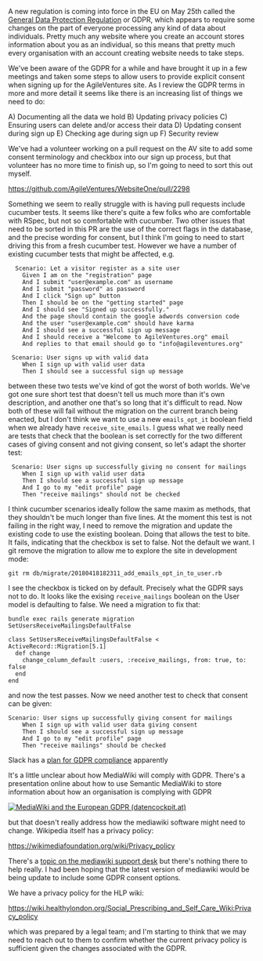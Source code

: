A new regulation is coming into force in the EU on May 25th called the [General Data Protection Regulation](https://en.wikipedia.org/wiki/General_Data_Protection_Regulation) or GDPR, which appears to require some changes on the part of everyone processing any kind of data about individuals.  Pretty much any website where you create an account stores information about you as an individual, so this means that pretty much every organisation with an account creating website needs to take steps.  

We've been aware of the GDPR for a while and have brought it up in a few meetings and taken some steps to allow users to provide explicit consent when signing up for the AgileVentures site.  As I review the GDPR terms in more and more detail it seems like there is an increasing list of things we need to do:

A) Documenting all the data we hold
B) Updating privacy policies
C) Ensuring users can delete and/or access their data
D) Updating consent during sign up
E) Checking age during sign up
F) Security review

We've had a volunteer working on a pull request on the AV site to add some consent terminology and checkbox into our sign up process, but that volunteer has no more time to finish up, so I'm going to need to sort this out myself.

https://github.com/AgileVentures/WebsiteOne/pull/2298

Something we seem to really struggle with is having pull requests include cucumber tests.  It seems like there's quite a few folks who are comfortable with RSpec, but not so comfortable with cucumber.  Two other issues that need to be sorted in this PR are the use of the correct flags in the database, and the precise wording for consent, but I think I'm going to need to start driving this from a fresh cucumber test.  However we have a number of existing cucumber tests that might be affected, e.g. 

```gherkin
  Scenario: Let a visitor register as a site user
    Given I am on the "registration" page
    And I submit "user@example.com" as username
    And I submit "password" as password
    And I click "Sign up" button
    Then I should be on the "getting started" page
    And I should see "Signed up successfully."
    And the page should contain the google adwords conversion code
    And the user "user@example.com" should have karma
    And I should see a successful sign up message
    And I should receive a "Welcome to AgileVentures.org" email
    And replies to that email should go to "info@agileventures.org"
```

```gherkin
 Scenario: User signs up with valid data
    When I sign up with valid user data
    Then I should see a successful sign up message
```

between these two tests we've kind of got the worst of both worlds.  We've got one sure short test that doesn't tell us much more than it's own description, and another one that's so long that it's difficult to read.  Now both of these will fail without the migration on the current branch being enacted, but I don't think we want to use a new `emails_opt_it` boolean field when we already have `receive_site_emails`.  I guess what we really need are tests that check that the boolean is set correctly for the two different cases of giving consent and not giving consent, so let's adapt the shorter test:

```gherkin
 Scenario: User signs up successfully giving no consent for mailings
    When I sign up with valid user data
    Then I should see a successful sign up message
    And I go to my "edit profile" page
    Then "receive mailings" should not be checked
```

I think cucumber scenarios ideally follow the same maxim as methods, that they shouldn't be much longer than five lines.  At the moment this test is not failing in the right way, I need to remove the migration and update the existing code to use the existing boolean.  Doing that allows the test to bite.  It fails, indicating that the checkbox is set to false.  Not the default we want.  I git remove the migration to allow me to explore the site in development mode:

```
git rm db/migrate/20180418182311_add_emails_opt_in_to_user.rb
```

I see the checkbox is ticked on by default.  Precisely what the GDPR says not to do.  It looks like the exising `receive_mailings` boolean on the User model is defaulting to false.  We need a migration to fix that:

```
bundle exec rails generate migration SetUsersReceiveMailingsDefaultFalse
```

```
class SetUsersReceiveMailingsDefaultFalse < ActiveRecord::Migration[5.1]
  def change
    change_column_default :users, :receive_mailings, from: true, to: false
  end
end
```

and now the test passes.  Now we need another test to check that consent can be given:

```gherkin
Scenario: User signs up successfully giving consent for mailings
    When I sign up with valid user data giving consent
    Then I should see a successful sign up message
    And I go to my "edit profile" page
    Then "receive mailings" should be checked
```


Slack has a [plan for GDPR compliance](https://slack.com/gdpr) apparently

It's a little unclear about how MediaWiki will comply with GDPR.  There's a presentation online about how to use Semantic MediaWiki to store information about how an organisation is complying with GDPR

[![MediaWiki and the European GDPR (datencockpit.at)](https://img.youtube.com/vi/59MMWPSIuOk/0.jpg)](https://www.youtube.com/watch?v=59MMWPSIuOk)

but that doesn't really address how the mediawiki software might need to change.  Wikipedia itself has a privacy policy:

https://wikimediafoundation.org/wiki/Privacy_policy

There's a [topic on the mediawiki support desk](https://www.mediawiki.org/wiki/Topic:Ucy8sfl44i6n6i51) but there's nothing there to help really.   I had been hoping that the latest version of mediawiki would be being update to include some GDPR consent options.

We have a privacy policy for the HLP wiki:

https://wiki.healthylondon.org/Social_Prescribing_and_Self_Care_Wiki:Privacy_policy

which was prepared by a legal team; and I'm starting to think that we may need to reach out to them to confirm whether the current privacy policy is sufficient given the changes associated with the GDPR.
